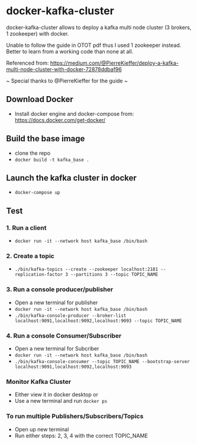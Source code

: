 # docker-kafka-cluster

docker-kafka-cluster allows to deploy a kafka multi node cluster (3 brokers, 1 zookeeper) with docker.

Unable to follow the guide in OTOT pdf thus I used 1 zookeeper instead.
Better to learn from a working code than none at all.

Referenced from: https://medium.com/@PierreKieffer/deploy-a-kafka-multi-node-cluster-with-docker-72878ddbaf96

~ Special thanks to @PierreKieffer for the guide ~

## Download Docker

- Install docker engine and docker-compose from: https://docs.docker.com/get-docker/

## Build the base image

- clone the repo
- `docker build -t kafka_base .`

## Launch the kafka cluster in docker

- `docker-compose up`

## Test

### 1. Run a client

- `docker run -it --network host kafka_base /bin/bash`

### 2. Create a topic

- `./bin/kafka-topics --create --zookeeper localhost:2181 --replication-factor 3 --partitions 3 --topic TOPIC_NAME`

### 3. Run a console producer/publisher

- Open a new terminal for publisher
- `docker run -it --network host kafka_base /bin/bash`
- `./bin/kafka-console-producer --broker-list localhost:9091,localhost:9092,localhost:9093 --topic TOPIC_NAME`

### 4. Run a console Consumer/Subscriber

- Open a new terminal for Subcriber
- `docker run -it --network host kafka_base /bin/bash`
- `./bin/kafka-console-consumer --topic TOPIC_NAME --bootstrap-server localhost:9091,localhost:9092,localhost:9093`

### Monitor Kafka Cluster

- Either view it in docker desktop or
- Use a new terminal and run `docker ps`

### To run multiple Publishers/Subscribers/Topics

- Open up new terminal
- Run either steps: 2, 3, 4 with the correct TOPIC_NAME
